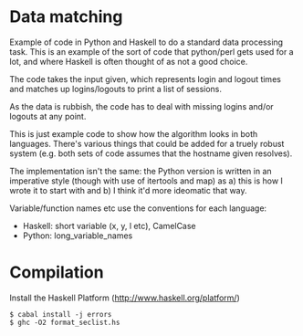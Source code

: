 
Data matching
=============


Example of code in Python and Haskell to do a standard data processing task. This is an example of the sort of code that python/perl gets used for a lot, and where Haskell is often thought of as not a good choice.

The code takes the input given, which represents login and logout times and matches up logins/logouts to print a list of sessions.

As the data is rubbish, the code has to deal with missing logins and/or logouts at any point.

This is just example code to show how the algorithm looks in both languages. There's various things that could be added for a truely robust system (e.g. both sets of code assumes that the hostname given resolves).

The implementation isn't the same: the Python version is written in an imperative style (though with use of itertools and map) as a) this is how I wrote it to start with and b) I think it'd more ideomatic that way.

Variable/function names etc use the conventions for each language:

* Haskell: short variable (x, y, l etc), CamelCase
* Python: long_variable_names

Compilation
===========

Install the Haskell Platform (http://www.haskell.org/platform/)
```
$ cabal install -j errors
$ ghc -O2 format_seclist.hs
```
